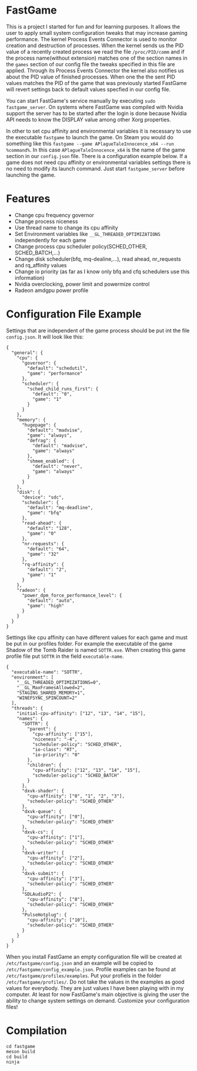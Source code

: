 # FastGame

This is a project I started for fun and for learning purposes. It allows the user to apply small system configuration
tweaks that may increase gaming performance. The kernel Process Events Connector is used to monitor creation and
destruction of processes. When the kernel sends us the PID value of a recently created process we read the file
`/proc/PID/comm` and if the process name(without extension) matches one of the section names in the `games` section
of our config file the tweaks specified in this file are applied. Through its Process Events Connector the kernel also
notifies us about the PID value of finished processes. When one the the sent PID values matches the PID of the game
that was previously started FastGame will revert settings back to default values specfied in our config file.

You can start FastGame's service manually by executing `sudo fastgame_server`. On systems where FastGame was compiled
with Nvidia support the server has to be started after the login is done because Nvidia API needs to know the DISPLAY
value among other Xorg properties.

In other to set cpu affinity and environmental variables it is necessary to use the executable `fastgame` to launch
the game. On Steam you would do something like this `fastgame --game APlagueTaleInnocence_x64 --run %command%`. In this
case `APlagueTaleInnocence_x64` is the name of the game section in our `config.json` file. There is a configuration
example below. If a game does not need cpu affinity or environmental variables settings there is no need to modify its
launch command. Just start `fastgame_server` before launching the game.

# Features

- Change cpu frequency governor
- Change process niceness
- Use thread name to change its cpu affinity
- Set Environment variables like `__GL_THREADED_OPTIMIZATIONS` independently for each game
- Change process cpu scheduler policy(SCHED_OTHER, SCHED_BATCH,...)
- Change disk scheduler(bfq, mq-dealine,...), read ahead, nr_requests and rq_affinity values
- Change io priority (as far as I know only bfq and cfq schedulers use this information)
- Nvidia overclocking, power limit and powermize control
- Radeon amdgpu power profile

# Configuration File Example

Settings that are independent of the game process should be put int the file `config.json`. It will look like this:

```
{
  "general": {
    "cpu": {
      "governor": {
        "default": "schedutil",
        "game": "performance"
      },
      "scheduler": {
        "sched_child_runs_first": {
          "default": "0",
          "game": "1"
        }
      }
    },
    "memory": {
      "hugepage": {
        "default": "madvise",
        "game": "always",
        "defrag": {
          "default": "madvise",
          "game": "always"
        },
        "shmem_enabled": {
          "default": "never",
          "game": "always"
        }
      }
    },
    "disk": {
      "device": "sdc",
      "scheduler": {
        "default": "mq-deadline",
        "game": "bfq"
      },
      "read-ahead": {
        "default": "128",
        "game": "0"
      },
      "nr-requests": {
        "default": "64",
        "game": "32"
      },
      "rq-affinity": {
        "default": "2",
        "game": "1"
      }
    },
    "radeon": {
      "power_dpm_force_performance_level": {
        "default": "auto",
        "game": "high"
      }
    }
  }
}
```

Settings like cpu affinity can have different values for each game and must be put in our profiles folder. For example
the executable of the game Shadow of the Tomb Raider is named `SOTTR.exe`. When creating this game profile file put
`SOTTR` in the field `executable-name`.

```
{
  "executable-name": "SOTTR",
  "environment": [
    "__GL_THREADED_OPTIMIZATIONS=0",
    "__GL_MaxFramesAllowed=2",
    "STAGING_SHARED_MEMORY=1",
    "WINEFSYNC_SPINCOUNT=2"
  ],
  "threads": {
    "initial-cpu-affinity": ["12", "13", "14", "15"],
    "names": {
      "SOTTR": {
        "parent": {
          "cpu-affinity": ["15"],
          "niceness": "-4",
          "scheduler-policy": "SCHED_OTHER",
          "io-class": "RT",
          "io-priority": "0"
        },
        "children": {
          "cpu-affinity": ["12", "13", "14", "15"],
          "scheduler-policy": "SCHED_BATCH"
        }
      },
      "dxvk-shader": {
        "cpu-affinity": ["0", "1", "2", "3"],
        "scheduler-policy": "SCHED_OTHER"
      },
      "dxvk-queue": {
        "cpu-affinity": ["0"],
        "scheduler-policy": "SCHED_OTHER"
      },
      "dxvk-cs": {
        "cpu-affinity": ["1"],
        "scheduler-policy": "SCHED_OTHER"
      },
      "dxvk-writer": {
        "cpu-affinity": ["2"],
        "scheduler-policy": "SCHED_OTHER"
      },
      "dxvk-submit": {
        "cpu-affinity": ["3"],
        "scheduler-policy": "SCHED_OTHER"
      },
      "SDLAudioP2": {
        "cpu-affinity": ["8"],
        "scheduler-policy": "SCHED_OTHER"
      },
      "PulseHotplug": {
        "cpu-affinity": ["10"],
        "scheduler-policy": "SCHED_OTHER"
      }
    }
  }
}
```

When you install FastGame an empty configuration file will be created at `/etc/fastgame/config.json` and an example
will be copied to `/etc/fastgame/config_example.json`. Profile examples can be found at `/etc/fastgame/profiles/examples`.
Put your profiels in the folder `/etc/fastgame/profiles/`. Do not take the values in the examples as good values for
everybody. They are just values I have been playing with in my computer. At least for now FastGame's main objective is
giving the user the ability to change system settings on demand. Customize your configuration files!

# Compilation

```
cd fastgame
meson build
cd build
ninja
```
